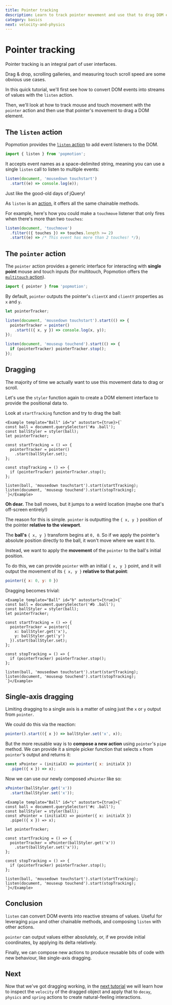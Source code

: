 ```yaml
---
title: Pointer tracking
description: Learn to track pointer movement and use that to drag DOM elements.
category: basics
next: velocity-and-physics
---
```


# Pointer tracking

Pointer tracking is an integral part of user interfaces.

Drag & drop, scrolling galleries, and measuring touch scroll speed are some obvious use cases.

In this quick tutorial, we'll first see how to convert DOM events into streams of values with the `listen` action.

Then, we'll look at how to track mouse and touch movement with the `pointer` action and then use that pointer's movement to drag a DOM element.

## The `listen` action

Popmotion provides the [`listen` action](/api/listen) to add event listeners to the DOM.

```javascript
import { listen } from 'popmotion';
```

It accepts event names as a space-delimited string, meaning you can use a single `listen` call to listen to multiple events:

```javascript
listen(document, 'mousedown touchstart')
  .start((e) => console.log(e));
```

Just like the good-old days of jQuery!

As `listen` is an [action](/api/action), it offers all the same chainable methods.

For example, here's how you could make a `touchmove` listener that only fires when there's more than two `touches`:

```javascript
listen(document, 'touchmove')
  .filter(({ touches }) => touches.length >= 2)
  .start((e) => /* This event has more than 2 touches! */);
```

## The `pointer` action

The `pointer` action provides a generic interface for interacting with **single point** mouse and touch inputs (for multitouch, Popmotion offers the [`multitouch` action](/api/multitouch)).

```javascript
import { pointer } from 'popmotion';
```

By default, `pointer` outputs the pointer's `clientX` and `clientY` properties as `x` and `y`.

```javascript
let pointerTracker;

listen(document, 'mousedown touchstart').start(() => {
  pointerTracker = pointer()
    .start(({ x, y }) => console.log(x, y));
});

listen(document, 'mouseup touchend').start(() => {
  if (pointerTracker) pointerTracker.stop();
});
```

## Dragging

The majority of time we actually want to use this movement data to drag or scroll.

Let's use the `styler` function again to create a DOM element interface to provide the positional data to.

Look at `startTracking` function and try to drag the ball:

```marksy
<Example template="Ball" id="a" autostart={true}>{`
const ball = document.querySelector('#a .ball');
const ballStyler = styler(ball);
let pointerTracker;

const startTracking = () => {
  pointerTracker = pointer()
    .start(ballStyler.set);
};

const stopTracking = () => {
  if (pointerTracker) pointerTracker.stop();
};

listen(ball, 'mousedown touchstart').start(startTracking);
listen(document, 'mouseup touchend').start(stopTracking);
`}</Example>
```

**Oh dear.** The ball moves, but it jumps to a weird location (maybe one that's off-screen entirely!)

The reason for this is simple. `pointer` is outputting the `{ x, y }` position of the pointer **relative to the viewport**.

The **ball's** `{ x, y }` transform begins at `0, 0`. So if we apply the pointer's absolute position directly to the ball, it won't move where we want it to.

Instead, we want to apply the **movement** of the `pointer` to the ball's initial position.

To do this, we can provide `pointer` with an initial `{ x, y }` point, and it will output the movement of its `{ x, y }` **relative to that point**:

```javascript
pointer({ x: 0, y: 0 })
```

Dragging becomes trivial:

```marksy
<Example template="Ball" id="b" autostart={true}>{`
const ball = document.querySelector('#b .ball');
const ballStyler = styler(ball);
let pointerTracker;

const startTracking = () => {
  pointerTracker = pointer({
    x: ballStyler.get('x'),
    y: ballStyler.get('y')
  }).start(ballStyler.set);
};

const stopTracking = () => {
  if (pointerTracker) pointerTracker.stop();
};

listen(ball, 'mousedown touchstart').start(startTracking);
listen(document, 'mouseup touchend').start(stopTracking);
`}</Example>
```

## Single-axis dragging

Limiting dragging to a single axis is a matter of using just the `x` or `y` output from `pointer`.

We could do this via the reaction:

```javascript
pointer().start(({ x }) => ballStyler.set('x', x));
```

But the more reusable way is to **compose a new action** using `pointer`'s `pipe` method. We can provide it a simple picker function that selects `x` from `pointer`'s output and returns it:

```javascript
const xPointer = (initialX) => pointer({ x: initialX })
  .pipe(({ x }) => x);
```

Now we can use our newly composed `xPointer` like so:

```javascript
xPointer(ballStyler.get('x'))
  .start(ballStyler.set('x'));
```

```marksy
<Example template="Ball" id="c" autostart={true}>{`
const ball = document.querySelector('#c .ball');
const ballStyler = styler(ball);
const xPointer = (initialX) => pointer({ x: initialX })
  .pipe(({ x }) => x);

let pointerTracker;

const startTracking = () => {
  pointerTracker = xPointer(ballStyler.get('x'))
    .start(ballStyler.set('x'));
};

const stopTracking = () => {
  if (pointerTracker) pointerTracker.stop();
};

listen(ball, 'mousedown touchstart').start(startTracking);
listen(document, 'mouseup touchend').start(stopTracking);
`}</Example>
```

## Conclusion

`listen` can convert DOM events into reactive streams of values. Useful for leveraging `pipe` and other chainable methods, and composing `listen` with other actions.

`pointer` can output values either absolutely, or, if we provide initial coordinates, by applying its delta relatively.

Finally, we can compose new actions to produce reusable bits of code with new behaviour, like single-axis dragging.

## Next

Now that we've got dragging working, in the [next tutorial](/learn/velocity-and-physics) we will learn how to inspect the `velocity` of the dragged object and apply that to `decay`, `physics` and `spring` actions to create natural-feeling interactions.
